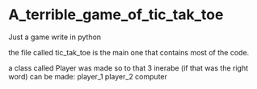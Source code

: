 # A_terrible_game_of_tic_tak_toe
Just a game write in python

the file called tic_tak_toe is the main one that contains most of the code.

a class called Player was made so to that 3 inerabe (if that was the right word) can be made:
  player_1
  player_2
  computer
  
